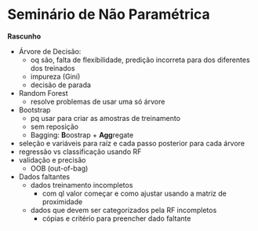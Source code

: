 # Seminário de Não Paramétrica

**Rascunho**

- Árvore de Decisão:
  - oq são, falta de flexibilidade, predição incorreta para dos diferentes dos treinados
  - impureza (Gini)
  - decisão de parada                      
- Random Forest
  - resolve problemas de usar uma só árvore
- Bootstrap
  - pq usar para criar as amostras de treinamento
  - sem reposição
  - Bagging: **B**oostrap + **Agg**regate
- seleção e variáveis para raíz e cada passo posterior para cada árvore
- regressão vs classificação usando RF
- validação e precisão
  - OOB (out-of-bag)
- Dados faltantes
  - dados treinamento incompletos
    - com ql valor começar e como ajustar usando a matriz de proximidade
  - dados que devem ser categorizados pela RF incompletos
    - cópias e critério para preencher dado faltante
